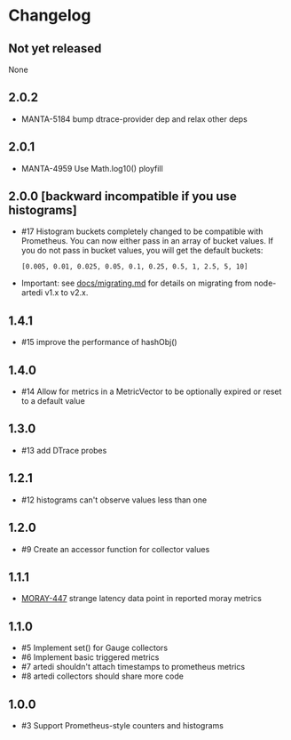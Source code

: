 # Changelog

## Not yet released

None

## 2.0.2

- MANTA-5184 bump dtrace-provider dep and relax other deps

## 2.0.1

* MANTA-4959 Use Math.log10() ployfill

## 2.0.0 [backward incompatible if you use histograms]

* #17 Histogram buckets completely changed to be compatible with Prometheus. You
  can now either pass in an array of bucket values. If you do not pass in bucket
  values, you will get the default buckets:
    ```
    [0.005, 0.01, 0.025, 0.05, 0.1, 0.25, 0.5, 1, 2.5, 5, 10]
    ```
* Important: see [docs/migrating.md](docs/migrating.md) for details on migrating
  from node-artedi v1.x to v2.x.

## 1.4.1
* #15 improve the performance of hashObj()

## 1.4.0
* #14 Allow for metrics in a MetricVector to be optionally expired or reset to a
    default value

## 1.3.0
* #13 add DTrace probes

## 1.2.1
* #12 histograms can't observe values less than one

## 1.2.0
* #9 Create an accessor function for collector values

## 1.1.1
* [MORAY-447](https://smartos.org/bugview/MORAY-447) strange latency data point
    in reported moray metrics

## 1.1.0
* #5 Implement set() for Gauge collectors
* #6 Implement basic triggered metrics
* #7 artedi shouldn't attach timestamps to prometheus metrics
* #8 artedi collectors should share more code

## 1.0.0
* #3 Support Prometheus-style counters and histograms
